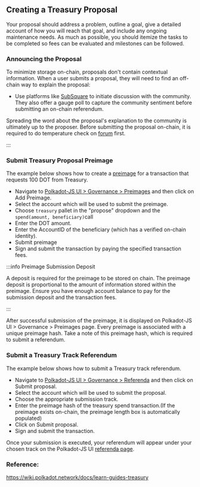 ## Creating a Treasury Proposal

Your proposal should address a problem, outline a goal, give a detailed account of how you will
reach that goal, and include any ongoing maintenance needs. As much as possible, you should itemize
the tasks to be completed so fees can be evaluated and milestones can be followed.

### Announcing the Proposal

To minimize storage on-chain, proposals don't contain contextual information. When a user submits a
proposal, they will need to find an off-chain way to explain the proposal:

- Use platforms like [SubSquare](https://darwinia2.subsquare.io/) to initiate discussion with the community. They also offer
  a gauge poll to capture the community sentiment before submitting an on-chain referendum.

Spreading the word about the proposal's explanation to the community is ultimately up to the
proposer. Before submitting the proposal on-chain, it is required to do temperature check on [forum](https://github.com/orgs/darwinia-network/discussions) first.

:::

### Submit Treasury Proposal Preimage

The example below shows how to create a [preimage](../general/glossary#preimage) for a transaction
that requests 100 DOT from Treasury.

- Navigate to [Polkadot-JS UI > Governance > Preimages](https://cloudflare-ipfs.com/ipns/dotapps.io/?rpc=wss%3A%2F%2Frpc.darwinia.network#/preimages)
  and then click on Add Preimage.
- Select the account which will be used to submit the preimage.
- Choose `treasury` pallet in the "propose" dropdown and the `spend(amount, beneficiary)`call
- Enter the DOT amount.
- Enter the AccountID of the beneficiary (which has a verified on-chain identity).
- Submit preimage
- Sign and submit the transaction by paying the specified transaction fees.

:::info Preimage Submission Deposit

A deposit is required for the preimage to be stored on chain. The preimage deposit is proportional
to the amount of information stored within the preimage. Ensure you have enough account
balance to pay for the submission deposit and the transaction fees.

:::

After successful submission of the preimage, it is displayed on Polkadot-JS UI > Governance >
Preimages page. Every preimage is associated with a unique preimage hash. Take a note of this preimage hash, which is required to submit a referendum.

### Submit a Treasury Track Referendum

The example below shows how to submit a Treasury track referendum.

- Navigate to [Polkadot-JS UI > Governance > Referenda](https://cloudflare-ipfs.com/ipns/dotapps.io/?rpc=wss%3A%2F%2Frpc.darwinia.network#/referenda)
  and then click on Submit proposal.
- Select the account which will be used to submit the proposal.
- Choose the appropriate submission track.
- Enter the preimage hash of the treasury spend transaction.(If the preimage exists on-chain, the
  preimage length box is automatically populated)
- Click on Submit proposal.
- Sign and submit the transaction.

Once your submission is executed, your referendum will appear under your chosen track on the
Polkadot-JS UI [referenda page](https://cloudflare-ipfs.com/ipns/dotapps.io/?rpc=wss%3A%2F%2Frpc.darwinia.network#/referenda).

### Reference:
https://wiki.polkadot.network/docs/learn-guides-treasury